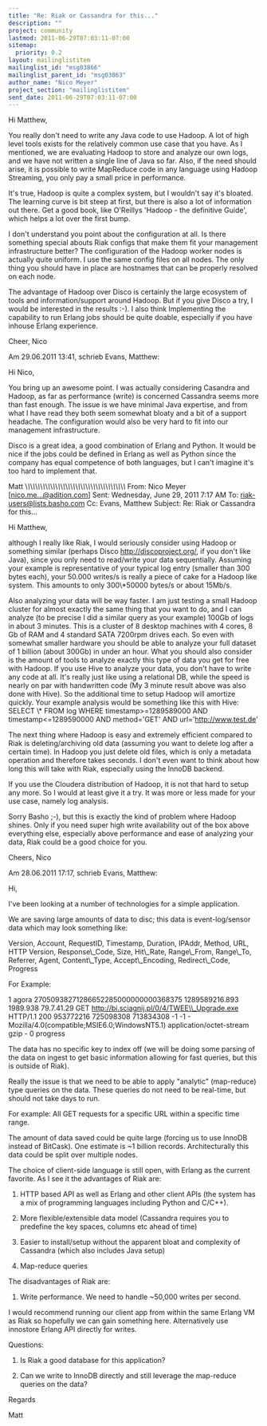 ```yaml
---
title: "Re: Riak or Cassandra for this..."
description: ""
project: community
lastmod: 2011-06-29T07:03:11-07:00
sitemap:
  priority: 0.2
layout: mailinglistitem
mailinglist_id: "msg03866"
mailinglist_parent_id: "msg03863"
author_name: "Nico Meyer"
project_section: "mailinglistitem"
sent_date: 2011-06-29T07:03:11-07:00
---
```


Hi Matthew,

You really don't need to write any Java code to use Hadoop. A lot of 
high level tools exists for the relatively common use case that you have.
As I mentioned, we are evaluating Hadoop to store and analyze our own 
logs, and we have not written a single line of Java so far. Also, if the 
need should arise, it is possible to write MapReduce code in any 
language using Hadoop Streaming, you only pay a small price in performance.


It's true, Hadoop is quite a complex system, but I wouldn't say it's 
bloated. The learning curve is bit steep at first, but there is also a 
lot of information out there. Get a good book, like O'Reillys 'Hadoop - 
the definitive Guide', which helps a lot over the first bump.


I don't understand you point about the configuration at all. Is there 
something special abouts Riak configs that make them fit your management 
infrastructure better?
The configuration of the Hadoop worker nodes is actually quite uniform. 
I use the same config files on all nodes. The only thing you should have 
in place are hostnames that can be properly resolved on each node.


The advantage of Hadoop over Disco is certainly the large ecosystem of 
tools and information/support around Hadoop. But if you give Disco a 
try, I would be interested in the results :-). I also think Implementing 
the capability to run Erlang jobs should be quite doable, especially if 
you have inhouse Erlang experience.


Cheer,
Nico

Am 29.06.2011 13:41, schrieb Evans, Matthew:

Hi Nico,

You bring up an awesome point. I was actually considering Casandra and Hadoop, 
as far as performance (write) is concerned Cassandra seems more than fast 
enough. The issue is we have minimal Java expertise, and from what I have read 
they both seem somewhat bloaty and a bit of a support headache. The 
configuration would also be very hard to fit into our management infrastructure.

Disco is a great idea, a good combination of Erlang and Python. It would be 
nice if the jobs could be defined in Erlang as well as Python since the company 
has equal competence of both languages, but I can't imagine it's too hard to 
implement that.

Matt
\\_\\_\\_\\_\\_\\_\\_\\_\\_\\_\\_\\_\\_\\_\\_\\_\\_\\_\\_\\_\\_\\_\\_\\_\\_\\_\\_\\_\\_\\_\\_\\_\\_\\_\\_\\_\\_\\_\\_\\_
From: Nico Meyer [nico.me...@adition.com]
Sent: Wednesday, June 29, 2011 7:17 AM
To: riak-users@lists.basho.com
Cc: Evans, Matthew
Subject: Re: Riak or Cassandra for this...

Hi Matthew,

although I really like Riak, I would seriously consider using Hadoop or
something similar (perhaps Disco http://discoproject.org/, if you don't
like Java), since you only need to read/write your data sequentially.
Assuming your example is representative of your typical log entry
(smaller than 300 bytes each), your 50.000 writes/s is really a piece of
cake for a Hadoop like system. This amounts to only 300\\*50000 bytes/s or
about 15Mb/s.

Also analyzing your data will be way faster. I am just testing a small
Hadoop cluster for almost exactly the same thing that you want to do,
and I can analyze (to be precise I did a similar query as
your example) 100Gb of logs in about 3 minutes. This is a cluster of 8
desktop machines with 4 cores, 8 Gb of RAM and 4 standard SATA 7200rpm
drives each. So even with somewhat smaller hardware you should be able
to analyze your full dataset of 1 billion (about 300Gb) in under an hour.
What you should also consider is the amount of tools to analyze exactly
this type of data you get for free with Hadoop. If you use Hive to
analyze your data, you don't have to write any code at all. It's really
just like using a relational DB, while the speed is nearly on par with
handwritten code (My 3 minute result above was also done with Hive). So
the additional time to setup Hadoop will amortize quickly. Your example
analysis would be something like this with Hive:
 SELECT \\* FROM log WHERE timestamp&gt;=1289589000 AND
timestamp&lt;=1289590000 AND method='GET' AND url='http://www.test.de'

The next thing where Hadoop is easy and extremely efficient compared to
Riak is deleting/archiving old data (assuming you want to delete log
after a certain time). In Hadoop you just delete old files, which is
only a metadata operation and therefore takes seconds. I don't even want
to think about how long this will take with Riak, especially using the
InnoDB backend.

If you use the Cloudera distribution of Hadoop, it is not that hard to
setup any more. So I would at least give it a try. It was more or less
made for your use case, namely log analysis.

Sorry Basho ;-), but this is exactly the kind of problem where Hadoop
shines. Only if you need super high write availability out of the box
above everything else, especially above performance and ease of
analyzing your data, Riak could be a good choice for you.

Cheers,
Nico

Am 28.06.2011 17:17, schrieb Evans, Matthew:

Hi,

I've been looking at a number of technologies for a simple application.

We are saving large amounts of data to disc; this data is event-log/sensor data 
which may look something like:

Version, Account, RequestID, Timestamp, Duration, IPAddr, Method, URL, HTTP 
Version, Response\\_Code, Size, Hit\\_Rate, Range\\_From, Range\\_To, Referrer, Agent, 
Content\\_Type, Accept\\_Encoding, Redirect\\_Code, Progress


For Example:

1 agora 27050938271286652285000000000368375 1289589216.893 1989.938 79.7.41.29 
GET http://bi.sciagnij.pl/0/4/TWEE\\_Upgrade.exe HTTP/1.1 200 953772216 725098308 
713834308 -1 -1 - Mozilla/4.0(compatible;MSIE6.0;WindowsNT5.1) 
application/octet-stream gzip - 0 progress

The data has no specific key to index off (we will be doing some parsing of the 
data on ingest to get basic information allowing for fast queries, but this is 
outside of Riak).

Really the issue is that we need to be able to apply "analytic" (map-reduce) 
type queries on the data. These queries do not need to be real-time, but should not take 
days to run.

For example: All GET requests for a specific URL within a specific time range.

The amount of data saved could be quite large (forcing us to use InnoDB instead 
of BitCask). One estimate is ~1 billion records. Architecturally this data 
could be split over multiple nodes.

The choice of client-side language is still open, with Erlang as the current 
favorite. As I see it the advantages of Riak are:

1) HTTP based API as well as Erlang and other client APIs (the system has a mix 
of programming languages including Python and C/C++).

2) More flexible/extensible data model (Cassandra requires you to predefine the 
key spaces, columns etc ahead of time)

3) Easier to install/setup without the apparent bloat and complexity of 
Cassandra (which also includes Java setup)

4) Map-reduce queries

The disadvantages of Riak are:

1) Write performance. We need to handle ~50,000 writes per second.

I would recommend running our client app from within the same Erlang VM as Riak 
so hopefully we can gain something here. Alternatively use innostore Erlang API 
directly for writes.

Questions:

1) Is Riak a good database for this application?

2) Can we write to InnoDB directly and still leverage the map-reduce queries on 
the data?

Regards

Matt

